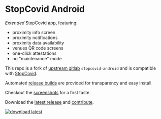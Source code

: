 StopCovid Android
=================

_Extended_ StopCovid app, featuring:

- proximity info screen
- proximity notifications
- proximity data availability
- venues QR code screens
- one-click attestations
- no "maintenance" mode

This repo is a fork of [upstream gitlab][upstream]
`stopcovid-android` and is compatible with [StopCovid][StopCovid].

Automated [release builds][builds] are provided
for transparency and easy install.

Checkout the [screenshots][screenshots] for a first taste.

Download the [latest release][latest] and [contribute][contribute].

[![download latest][download]][release]




[StopCovid]: https://gitlab.inria.fr/stopcovid19/accueil/
[upstream]:  https://gitlab.inria.fr/stopcovid19/stopcovid-android/
[download]:  https://coviiid.github.io/app/direct-download-apk.png
[release]:   ../../releases/latest/download/stopcovid-release.apk
[latest]:    ../../releases/latest/
[builds]:    ../../actions
[contribute]: CONTRIBUTING.md
[screenshots]: https://coviiid.github.io/app
